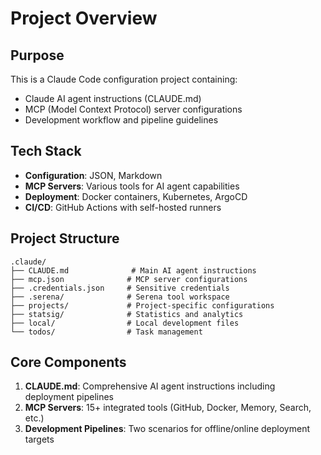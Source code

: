 # Project Overview

## Purpose
This is a Claude Code configuration project containing:
- Claude AI agent instructions (CLAUDE.md)
- MCP (Model Context Protocol) server configurations
- Development workflow and pipeline guidelines

## Tech Stack
- **Configuration**: JSON, Markdown
- **MCP Servers**: Various tools for AI agent capabilities
- **Deployment**: Docker containers, Kubernetes, ArgoCD
- **CI/CD**: GitHub Actions with self-hosted runners

## Project Structure
```
.claude/
├── CLAUDE.md              # Main AI agent instructions
├── mcp.json              # MCP server configurations
├── .credentials.json     # Sensitive credentials
├── .serena/              # Serena tool workspace
├── projects/             # Project-specific configurations
├── statsig/              # Statistics and analytics
├── local/                # Local development files
└── todos/                # Task management
```

## Core Components
1. **CLAUDE.md**: Comprehensive AI agent instructions including deployment pipelines
2. **MCP Servers**: 15+ integrated tools (GitHub, Docker, Memory, Search, etc.)
3. **Development Pipelines**: Two scenarios for offline/online deployment targets